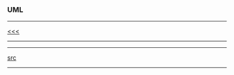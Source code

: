 
### UML

---

[<<<](https://github.com/ttltrk/ELSE/blob/master/UML/BUMM/BMU/BMU.MD)

---

---

[src](https://www.tutorialspoint.com/uml/index.htm)

---
